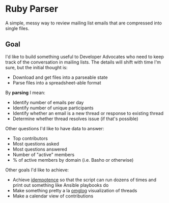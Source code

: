 # Ruby Parser

A simple, messy way to review mailing list emails that are compressed into single files.

## Goal

I'd like to build something useful to Developer Advocates who need to keep track of the conversation in mailing lists. The details will shift with time I'm sure, but the initial thought is: 

* Download and get files into a parseable state
* Parse files into a spreadsheet-able format

By **parsing** I mean: 

* Identify number of emails per day
* Identify number of unique participants
* Identify whether an email is a new thread or response to existing thread
* Determine whether thread resolves issue (if that's possible)

Other questions I'd like to have data to answer: 

* Top contributors
* Most questions asked 
* Most questions answered 
* Number of "active" members 
* % of active members by domain (i.e. Basho or otherwise)

Other goals I'd like to achieve: 

* Achieve [idempotence](http://en.wikipedia.org/wiki/Idempotence) so that the script can run dozens of times and print out something like Ansible playbooks do
* Make something pretty a la [omglog](https://github.com/benhoskings/omglog) visualization of threads
* Make a calendar view of contributions


